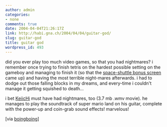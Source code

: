 ```yaml
---
author: admin
categories:
- none
comments: true
date: 2004-04-04T21:26:17Z
link: http://habi.gna.ch/2004/04/04/guitar-god/
slug: guitar-god
title: guitar god
wordpress_id: 493
---
```


did you ever play too much video games, so that you had nightmares? 
i remember once trying to finish tetris on the hardest possible setting on the gameboy and managing to finish it (so that the [space-shuttle bonus screen](http://www.cheatyourgame.com/cheats_gameboy/Tetris.htm) came up) and having the most terrible night-mares afterwards. i had to dodge out those falling blocks in my dreams, and every-time i couldn't manage it getting squished to death...

i bet [KeiicHi](http://mo-mus.com/mario.wmv) must have had nightmares, too (3.7 mb .wmv movie).
he manages to play the soundtrack of super mario land on his guitar, complete with the power-up and coin-grab sound effects! marvelous!

[via [boingboing](http://www.boingboing.net/2004/04/03/guitar_virtuoso_perf.html)]
